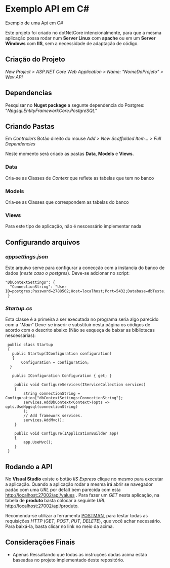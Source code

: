 # Exemplo API em C#
Exemplo de uma Api em C#

Este projeto foi criado no dotNetCore intencionalmente, para que a mesma aplicação possa rodar num **Server Linux** com **apache**
ou em um **Server Windows** com **IIS**, sem a necessidade de adaptação de código.

## Criação do Projeto 
*New Project > ASP.NET Core Web Application > Name: "NomeDoProjeto" > Wev API*

## Dependencias
Pesquisar no **Nuget package** a segunte dependencia do Postgres: "*Npgsql.EntityFrameworkCore.PostgreSQL*"

## Criando Pastas
Em *Controllers* Botão direito do mouse *Add > New Scaffolded Item... > Full Dependencies*

Neste momento será criado as pastas **Data**, **Models** e **Views**.

### Data
Cria-se as Classes de *Context* que reflete as tabelas que tem no banco

### Models
Cria-se as Classes que correspondem as tabelas do banco

### Views
Para este tipo de aplicação, não é nescessário implementar nada

## Configurando arquivos

### *appsettings.json*
Este arquivo serve para configurar a conecção com a instancia do banco de dados (*neste caso o postgres*).
Deve-se adcionar no script:

    "DbContextSettings": {    
      "ConnectionString": "User ID=postgres;Password=2788502;Host=localhost;Port=5432;Database=dbTeste;Pooling=true;"    
     }    

### *Startup.cs*
Esta classe é a primeira a ser executada no programa seria algo parecido com a "*Main*"
Deve-se inserir e substituir nesta página os códigos de acordo com o descrito abaixo (Não se esqueça de baixar as bibliotecas nescessárias):

    
     public class Startup    
     {
       public Startup(IConfiguration configuration)
       {
           Configuration = configuration;
      }

       public IConfiguration Configuration { get; }

        public void ConfigureServices(IServiceCollection services)
        {
            string connectionString = Configuration["dbContextSettings:ConnectionString"];
            services.AddDbContext<Context>(opts => opts.UseNpgsql(connectionString)
            );
            // Add framework services.
            services.AddMvc();
        }

        public void Configure(IApplicationBuilder app)
        {
            app.UseMvc();
        }
     }
## Rodando a API

No **Visual Studio** existe o botão *IIS Express* clique no mesmo para executar a aplicação.
Quando a aplicação rodar a mesma irá abrir se navegador padão com uma *URL* por defalt bem parecida com esta [http://localhost:27002/api/values](http://localhost:27002/api/values) .
Para fazer um *GET* nesta aplicação, na tabela de **produto** basta colocar a seguinte *URL* [http://localhost:27002/api/produto](http://localhost:27002/api/produto).

Recomenda-se utilizar a ferramenta [POSTMAN](https://www.getpostman.com/), para testar todas as requisições *HTTP* (*GET*, *POST*, *PUT*, *DELETE*), que você achar necessário.
Para baixá-la, basta clicar no link no meio da acima.

## Considerações Finais
* Apenas Ressaltando que todas as instruções dadas acima estão baseadas no projeto implementado deste repositório.
